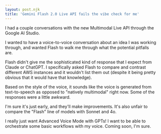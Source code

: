 ```yaml
---
layout: post.njk
title: 'Gemini Flash 2.0 Live API fails the vibe check for me'
---
```


I had a couple conversations with the new Multimodal Live API through the Google AI Studio.

I wanted to have a voice-to-voice conversation about an idea I was working through, and wanted Flash to walk me through what the potential pitfalls are.

Flash didn't give me the sophisticated kind of response that I expect from Claude or ChatGPT. I specifically asked Flash to compare and contrast different AWS instances and it wouldn't list them out (despite it being pretty obvious that it would have that knowledge).

Based on the style of the voice, it sounds like the voice is generated from text-to-speech as opposed to "natively multimodal" right now. Some of the responses were a little awkward.

I'm sure it's just early, and they'll make improvements. It's also unfair to compare the "Flash" line of models with Sonnet and 4o.

I really just want Advanced Voice Mode with GPTs! I want to be able to orchestrate some basic workflows with my voice. Coming soon, I'm sure.
